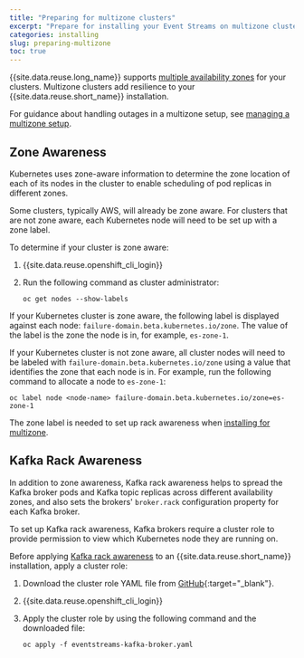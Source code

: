 ```yaml
---
title: "Preparing for multizone clusters"
excerpt: "Prepare for installing your Event Streams on multizone clusters."
categories: installing
slug: preparing-multizone
toc: true
---
```


{{site.data.reuse.long_name}} supports [multiple availability zones](../planning/#multiple-availability-zones) for your clusters. Multizone clusters add resilience to your {{site.data.reuse.short_name}} installation.

For guidance about handling outages in a multizone setup, see [managing a multizone setup](../../administering/managing-multizone/).

## Zone Awareness

Kubernetes uses zone-aware information to determine the zone location of each of its nodes in the cluster to enable scheduling of pod replicas in different zones.

Some clusters, typically AWS, will already be zone aware. For clusters that are not zone aware, each Kubernetes node will need to be set up with a zone label.

To determine if your cluster is zone aware:

1. {{site.data.reuse.openshift_cli_login}}
2. Run the following command as cluster administrator:

   `oc get nodes --show-labels`

If your Kubernetes cluster is zone aware, the following label is displayed against each node: `failure-domain.beta.kubernetes.io/zone`. The value of the label is the zone the node is in, for example, `es-zone-1`.

If your Kubernetes cluster is not zone aware, all cluster nodes will need to be labeled with `failure-domain.beta.kubernetes.io/zone` using a value that identifies the zone that each node is in. For example, run the following command to allocate a node to `es-zone-1`:

   `oc label node <node-name> failure-domain.beta.kubernetes.io/zone=es-zone-1`

The zone label is needed to set up rack awareness when [installing for multizone](../configuring/#applying-kafka-rack-awareness).

## Kafka Rack Awareness

In addition to zone awareness, Kafka rack awareness helps to spread the Kafka broker pods and Kafka topic replicas across different availability zones, and also sets the brokers' `broker.rack` configuration property for each Kafka broker.

To set up Kafka rack awareness, Kafka brokers require a cluster role to provide permission to view which Kubernetes node they are running on.

Before applying [Kafka rack awareness](../configuring/#applying-kafka-rack-awareness) to an {{site.data.reuse.short_name}} installation, apply a cluster role:

1. Download the cluster role YAML file from [GitHub](https://github.com/ibm-messaging/event-streams-operator-resources/blob/master/cr-examples/cluster-role/eventstreams-kafka-broker.yaml){:target="_blank"}.
2. {{site.data.reuse.openshift_cli_login}}
2. Apply the cluster role by using the following command and the downloaded file:

   `oc apply -f eventstreams-kafka-broker.yaml`
